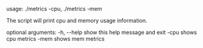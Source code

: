 usage: ./metrics -cpu, ./metrics -mem

The script will print cpu and memory usage information.

optional arguments:
  -h, --help  show this help message and exit
  -cpu        shows cpu metrics
  -mem        shows mem metrics
